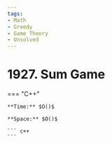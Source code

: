 ```yaml
---
tags:
- Math
- Greedy
- Game Theory
- Unsolved
---
```



# 1927. Sum Game

=== "C++"

    **Time:** $O()$

    **Space:** $O()$

    ``` c++
    ```